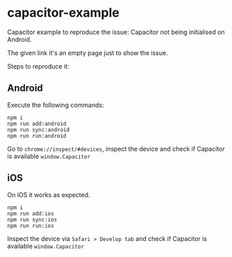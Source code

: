 # capacitor-example

Capacitor example to reproduce the issue: Capacitor not being initialised on Android. 

The given link it's an empty page just to show the issue.

Steps to reproduce it:

## Android

Execute the following commands:

```
npm i
npm run add:android
npm run sync:android
npm run run:android
```

Go to `chrome://inspect/#devices`, inspect the device and check if Capacitor is available `window.Capacitor`

## iOS

On iOS it works as expected.

```
npm i
npm run add:ios
npm run sync:ios
npm run run:ios
```

Inspect the device via `Safari > Develop tab` and check if Capacitor is available `window.Capacitor`
